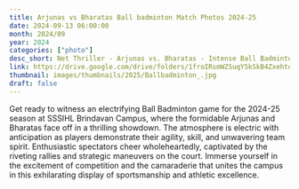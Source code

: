 ```yaml
---
title: Arjunas vs Bharatas Ball badminton Match Photos 2024-25
date: 2024-09-13 06:00:00
month: 2024/09
year: 2024
categories: ["photo"]
desc_short: Net Thriller - Arjunas vs. Bharatas - Intense Ball Badminton Match at SSSIHL Brindavan Campus
link: https://drive.google.com/drive/folders/1froIRsmWZSuqY5kSkB4ZxehtqCuhQQGF?usp=drive_link
thumbnail: images/thumbnails/2025/Ballbadminton_.jpg
draft: false
---
```


 Get ready to witness an electrifying Ball Badminton game for the 2024-25 season at SSSIHL Brindavan Campus, where the formidable Arjunas and Bharatas face off in a thrilling showdown. The atmosphere is electric with anticipation as players demonstrate their agility, skill, and unwavering team spirit. Enthusiastic spectators cheer wholeheartedly, captivated by the riveting rallies and strategic maneuvers on the court. Immerse yourself in the excitement of competition and the camaraderie that unites the campus in this exhilarating display of sportsmanship and athletic excellence.